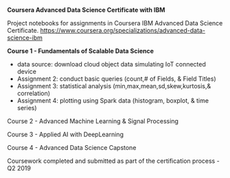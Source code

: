 **Coursera Advanced Data Science Certificate with IBM**

Project notebooks for assignments in Coursera IBM Advanced Data Science Certificate.
https://www.coursera.org/specializations/advanced-data-science-ibm

**Course 1 - Fundamentals of Scalable Data Science**

- data source: download cloud object data simulating IoT connected device
- Assignment 2: conduct basic queries (count,# of Fields, & Field Titles)
- Assignment 3: statistical analysis (min,max,mean,sd,skew,kurtosis,& correlation)
- Assignment 4: plotting using Spark data (histogram, boxplot, & time series)

Course 2 - Advanced Machine Learning & Signal Processing

Course 3 - Applied AI with DeepLearning

Course 4 - Advanced Data Science Capstone

Coursework completed and submitted as part of the certification process - Q2 2019
